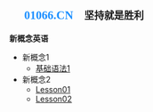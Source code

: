<font face="fantasy" color="#1E90FF">:gift_heart:&nbsp;&nbsp;01066.CN</font>&nbsp;&nbsp;&nbsp;&nbsp;`坚持就是胜利`
---


**新概念英语**

- 新概念1
  - [基础语法1](/新概念英语/新概念1/Lesson01.md)
- 新概念2
  - [Lesson01](/新概念英语/新概念2/Lesson01.md)
  - [Lesson02](/新概念英语/新概念2/Lesson02.md)

